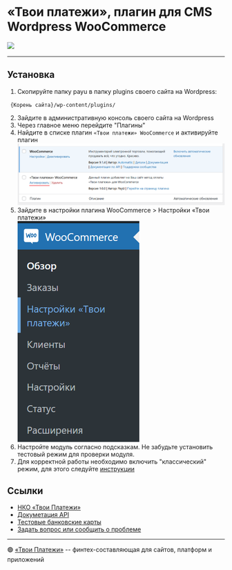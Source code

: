 # «Твои платежи», плагин для CMS Wordpress WooCommerce

![](https://repository-images.githubusercontent.com/638835276/2067d028-b541-4355-b069-3c12c8a28042)

-------------
## Установка


1. Скопируйте папку payu в папку plugins своего сайта на Wordpress: 
 ```
  {Корень сайта}/wp-content/plugins/
 ```
2. Зайдите в административную консоль своего сайта на Wordpress
3. Через главное меню перейдите "Плагины"
4. Найдите в списке плагин `«Твои платежи» WooCommerce` и активируйте плагин
   ![](assets/activate_pluggin.png)
5. Зайдите в настройки плагина WooCommerce > Настройки «Твои платежи»  
   ![](assets/woocommerce_ypmn_settings.png)
6. Настройте модуль согласно подсказкам. Не забудьте установить тестовый режим для проверки модуля.
7. Для корректной работы необходимо включить "классический" режим, для этого следуйте [инструкции](https://help.peachpay.app/en/articles/8725365-there-are-no-payment-methods-available-woocommerce-checkout-blocks)

## Ссылки
- [НКО «Твои Платежи»](https://YPMN.ru/)
- [Докуметация API](https://ypmn.ru/ru/documentation/)
- [Тестовые банковские карты](https://ypmn.ru/ru/documentation/#tag/testing)
- [Задать вопрос или сообщить о проблеме](https://github.com/yourpayments/php-api-client/issues/new)

-------------
🟢 [«Твои Платежи»](https://YPMN.ru/ "Платёжная система для сайтов, платформ и приложений") -- финтех-составляющая для сайтов, платформ и приложений